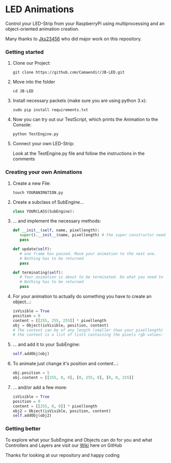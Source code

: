 # LED Animations


Control your LED-Strip from your RaspberryPi using multiprocessing and an object-oriented animation creation.

Many thanks to [Jks23456](https://github.com/Jks23456) who did major work on this repository.

### Getting started   

1. Clone our Project:

   ```shell script
   git clone https://github.com/Camaendir/JB-LED.git
   ```
    
2. Move into the folder

   ```shell script
   cd JB-LED
   ```
    
3. Install necessary packets (make sure you are using python 3.x):

   ```shell script
   sudo pip install requirements.txt
   ```
    
4. Now you can try out our TestScript, which prints the Animation to the Console:

   ```shell script
   python TestEngine.py
   ```
    
5. Connect your own LED-Strip:

    Look at the TestEngine.py file and follow the instructions in the comments

### Creating your own Animations 

1. Create a new File:

   ```shell script
   touch YOURANIMATION.py
   ```
    
2. Create a subclass of SubEngine...

   ```python
   class YOURCLASS(SubEngine):
   ```
    
3. ... and implement the necessary methods:

    ```python
   def __init__(self, name, pixellength):
       super().__init__(name, pixellength) # the super constructor needs to be called
       pass
   
   def update(self):
       # one frame has passed. Move your animation to the next one.
       # Nothing has to be returned
       pass
    
   def terminating(self):
       # Your animation is about to be terminated. Do what you need to do
       # Nothing has to be returned
       pass
   ```

4. For your animation to actually do something you have to create an object...:

   ```python
   isVisible = True
   position = 0
   content = [[255, 255, 255]] * pixellength
   obj = Object(isVisible, position, content)
   # The content can be of any length (smaller than your pixellength)
   # the content is a list of lists containing the pixels rgb values: [ [r,g,b], [r,g,b], ... ]   
   ```

5. ... and add it to your SubEngine:

    ```python
   self.addObj(obj)
   ```
   
6. To animate just change it's position and content...:

   ```python
   obj.position = 5
   obj.content = [[255, 0, 0], [0, 255, 0], [0, 0, 255]] 
   ```
 
7. ... and/or add a few more:

   ```python
   isVisible = True
   position = 0
   content = [[255, 0, 0]] * pixellength
   obj2 = Object(isVisible, position, content)
   self.addObj(obj2)
   ```
   
### Getting better

To explore what your SubEngine and Objects can do for you and what Controllers and Layers are visit our [Wiki](https://github.com/Camaendir/JB-LED/wiki) here on GitHub

Thanks for looking at our repository and happy coding
 
